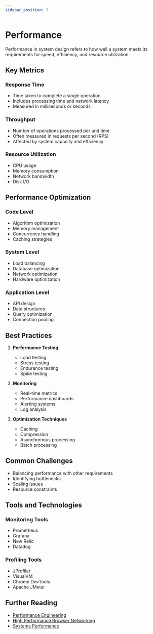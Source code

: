```yaml
---
sidebar_position: 3
---
```


# Performance

Performance in system design refers to how well a system meets its requirements for speed, efficiency, and resource utilization.

## Key Metrics

### Response Time
- Time taken to complete a single operation
- Includes processing time and network latency
- Measured in milliseconds or seconds

### Throughput
- Number of operations processed per unit time
- Often measured in requests per second (RPS)
- Affected by system capacity and efficiency

### Resource Utilization
- CPU usage
- Memory consumption
- Network bandwidth
- Disk I/O

## Performance Optimization

### Code Level
- Algorithm optimization
- Memory management
- Concurrency handling
- Caching strategies

### System Level
- Load balancing
- Database optimization
- Network optimization
- Hardware optimization

### Application Level
- API design
- Data structures
- Query optimization
- Connection pooling

## Best Practices

1. **Performance Testing**
   - Load testing
   - Stress testing
   - Endurance testing
   - Spike testing

2. **Monitoring**
   - Real-time metrics
   - Performance dashboards
   - Alerting systems
   - Log analysis

3. **Optimization Techniques**
   - Caching
   - Compression
   - Asynchronous processing
   - Batch processing

## Common Challenges

- Balancing performance with other requirements
- Identifying bottlenecks
- Scaling issues
- Resource constraints

## Tools and Technologies

### Monitoring Tools
- Prometheus
- Grafana
- New Relic
- Datadog

### Profiling Tools
- JProfiler
- VisualVM
- Chrome DevTools
- Apache JMeter

## Further Reading

- [Performance Engineering](https://www.oreilly.com/library/view/performance-engineering/9781492053103/)
- [High Performance Browser Networking](https://hpbn.co/)
- [Systems Performance](https://www.brendangregg.com/systems-performance-2nd-edition-book.html)
